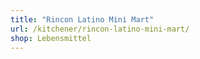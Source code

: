 ```yaml
---
title: "Rincon Latino Mini Mart"
url: /kitchener/rincon-latino-mini-mart/
shop: Lebensmittel
---
```

